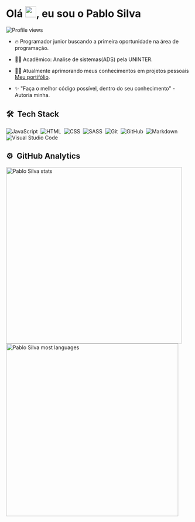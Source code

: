 <h1 align="left">Olá <img src="https://raw.githubusercontent.com/kaueMarques/kaueMarques/master/hi.gif" width="30px">, eu sou o Pablo Silva</h1>
<p align="left"> <img src="https://komarev.com/ghpvc/?username=PabloSilva23&color=yellow" alt="Profile views" /> </p>

- 🔥 Programador junior buscando a primeira oportunidade na área de programação.

- :man_student: Acadêmico: Analise de sistemas(ADS) pela UNINTER.

- :woman_technologist: Atualmente aprimorando meus conhecimentos em projetos pessoais [Meu portifólio](https://cocky-bhabha-789e44.netlify.app/).

- :sparkles: "Faça o melhor código possível, dentro do seu conhecimento" - Autoria minha.

## 🛠 &nbsp;Tech Stack

![JavaScript](https://img.shields.io/badge/-JavaScript-05122A?style=flat&logo=javascript)&nbsp;
![HTML](https://img.shields.io/badge/-HTML-05122A?style=flat&logo=HTML5)&nbsp;
![CSS](https://img.shields.io/badge/-CSS-05122A?style=flat&logo=CSS3&logoColor=1572B6)&nbsp;
![SASS](https://img.shields.io/badge/-SASS-05122A?style=flat&logo=SASS&logoColor=f699cd)&nbsp;
![Git](https://img.shields.io/badge/-Git-05122A?style=flat&logo=git)&nbsp;
![GitHub](https://img.shields.io/badge/-GitHub-05122A?style=flat&logo=github)&nbsp;
![Markdown](https://img.shields.io/badge/-Markdown-05122A?style=flat&logo=markdown)&nbsp;
![Visual Studio Code](https://img.shields.io/badge/-Visual%20Studio%20Code-05122A?style=flat&logo=visual-studio-code&logoColor=007ACC)&nbsp;

## ⚙️ &nbsp;GitHub Analytics

<p>
<img width="480em" src="https://github-readme-stats.vercel.app/api?username=PabloSilva&show_icons=true&theme=vision-friendly-dark" alt="Pablo Silva stats"/>
<img width="470em" src="https://github-readme-stats.vercel.app/api/top-langs/?username=PabloSilva23&layout=compact&theme=vision-friendly-dark" alt="Pablo Silva most languages"/>
</p>

